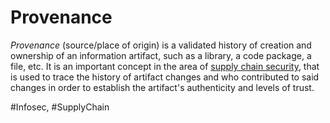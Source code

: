 # Provenance

*Provenance* (source/place of origin) is a validated history of creation and ownership of an information artifact, such as a library, a code package, a file, etc. It is an important concept in the area of [supply chain security](supply%20chain%20security.md), that is used to trace the history of artifact changes and who contributed to said changes in order to establish the artifact's authenticity and levels of trust.

#Infosec, #SupplyChain